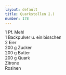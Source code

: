 ```yaml
---
layout: default
title: Quarkstollen 2.)
number: 178
---
```


1 Pf. Mehl  
1 Backpulver u. ein bisschen  
2 Eier  
200 g Zucker  
200 g Butter  
200 g Quark  
Zitrone  
Rosinen
